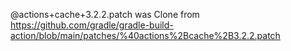 @actions+cache+3.2.2.patch was Clone from
https://github.com/gradle/gradle-build-action/blob/main/patches/%40actions%2Bcache%2B3.2.2.patch
